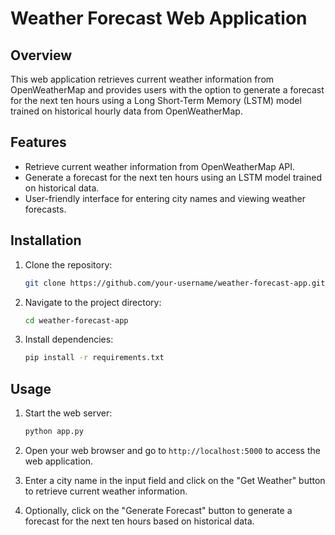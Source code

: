 
# Weather Forecast Web Application

## Overview

This web application retrieves current weather information from OpenWeatherMap and provides users with the option to generate a forecast for the next ten hours using a Long Short-Term Memory (LSTM) model trained on historical hourly data from OpenWeatherMap.

## Features

- Retrieve current weather information from OpenWeatherMap API.
- Generate a forecast for the next ten hours using an LSTM model trained on historical data.
- User-friendly interface for entering city names and viewing weather forecasts.

## Installation

1. Clone the repository:

    ```bash
    git clone https://github.com/your-username/weather-forecast-app.git
    ```

2. Navigate to the project directory:

    ```bash
    cd weather-forecast-app
    ```

3. Install dependencies:

    ```bash
    pip install -r requirements.txt
    ```

## Usage

1. Start the web server:

    ```bash
    python app.py
    ```

2. Open your web browser and go to `http://localhost:5000` to access the web application.

3. Enter a city name in the input field and click on the "Get Weather" button to retrieve current weather information.

4. Optionally, click on the "Generate Forecast" button to generate a forecast for the next ten hours based on historical data.




